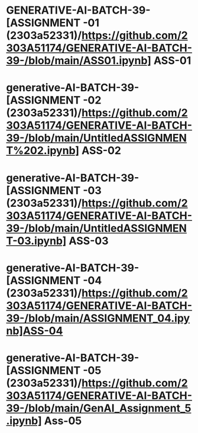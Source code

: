 # GENERATIVE-AI-BATCH-39- [ASSIGNMENT -01 (2303a52331)/https://github.com/2303A51174/GENERATIVE-AI-BATCH-39-/blob/main/ASS01.ipynb] ASS-01
# generative-AI-BATCH-39-[ASSIGNMENT -02 (2303a52331)/https://github.com/2303A51174/GENERATIVE-AI-BATCH-39-/blob/main/UntitledASSIGNMENT%202.ipynb] ASS-02
# generative-AI-BATCH-39-[ASSIGNMENT -03 (2303a52331)/https://github.com/2303A51174/GENERATIVE-AI-BATCH-39-/blob/main/UntitledASSIGNMENT-03.ipynb] ASS-03
# generative-AI-BATCH-39-[ASSIGNMENT -04 (2303a52331)/https://github.com/2303A51174/GENERATIVE-AI-BATCH-39-/blob/main/ASSIGNMENT_04.ipynb]ASS-04
# generative-AI-BATCH-39-[ASSIGNMENT -05 (2303a52331)/https://github.com/2303A51174/GENERATIVE-AI-BATCH-39-/blob/main/GenAI_Assignment_5.ipynb] Ass-05
